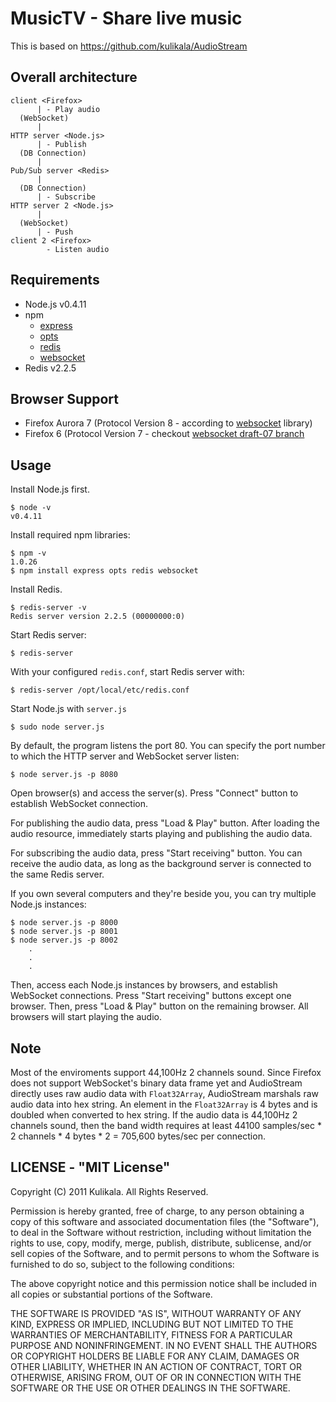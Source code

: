 MusicTV - Share live music
===========================


This is based on https://github.com/kulikala/AudioStream


## Overall architecture

	client <Firefox>
	      | - Play audio
	  (WebSocket)
	      |
	HTTP server <Node.js>
	      | - Publish
	  (DB Connection)
	      |
	Pub/Sub server <Redis>
	      |
	  (DB Connection)
	      | - Subscribe
	HTTP server 2 <Node.js>
	      |
	  (WebSocket)
	      | - Push
	client 2 <Firefox>
	        - Listen audio


## Requirements

* Node.js v0.4.11
* npm
  * [express](http://expressjs.com/)
  * [opts](https://bitbucket.org/mazzarelli/js-opts/wiki/Home)
  * [redis](https://raw.github.com/mranney/node_redis/)
  * [websocket](https://github.com/Worlize/WebSocket-Node)
* Redis v2.2.5


## Browser Support

* Firefox Aurora 7 (Protocol Version 8 - according to [websocket](https://github.com/Worlize/WebSocket-Node) library)
* Firefox 6 (Protocol Version 7 - checkout [websocket draft-07 branch](https://github.com/Worlize/WebSocket-Node/blob/draft-07)


## Usage

Install Node.js first.

	$ node -v
	v0.4.11

Install required npm libraries:

	$ npm -v
	1.0.26
	$ npm install express opts redis websocket

Install Redis.

	$ redis-server -v
	Redis server version 2.2.5 (00000000:0)

Start Redis server:

	$ redis-server

With your configured `redis.conf`, start Redis server with:

	$ redis-server /opt/local/etc/redis.conf

Start Node.js with `server.js`

	$ sudo node server.js

By default, the program listens the port 80.
You can specify the port number to which the HTTP server and WebSocket server listen:

	$ node server.js -p 8080

Open browser(s) and access the server(s).
Press "Connect" button to establish WebSocket connection.

For publishing the audio data, press "Load & Play" button.
After loading the audio resource, immediately starts playing and publishing the audio data.

For subscribing the audio data, press "Start receiving" button.
You can receive the audio data, as long as the background server is connected to the same Redis server.


If you own several computers and they're beside you, you can try multiple Node.js instances:

	$ node server.js -p 8000
	$ node server.js -p 8001
	$ node server.js -p 8002
	    .
	    .
	    .

Then, access each Node.js instances by browsers, and establish WebSocket connections.
Press "Start receiving" buttons except one browser.
Then, press "Load & Play" button on the remaining browser.
All browsers will start playing the audio.


## Note

Most of the enviroments support 44,100Hz 2 channels sound.
Since Firefox does not support WebSocket's binary data frame yet and AudioStream directly uses raw audio data with `Float32Array`, AudioStream marshals raw audio data into hex string. An element in the `Float32Array` is 4 bytes and is doubled when converted to hex string. If the audio data is 44,100Hz 2 channels sound, then the band width requires at least 44100 samples/sec * 2 channels * 4 bytes * 2 = 705,600 bytes/sec per connection.


## LICENSE - "MIT License"

Copyright (C) 2011 Kulikala. All Rights Reserved.

Permission is hereby granted, free of charge, to any person
obtaining a copy of this software and associated documentation
files (the "Software"), to deal in the Software without
restriction, including without limitation the rights to use,
copy, modify, merge, publish, distribute, sublicense, and/or sell
copies of the Software, and to permit persons to whom the
Software is furnished to do so, subject to the following
conditions:

The above copyright notice and this permission notice shall be
included in all copies or substantial portions of the Software.

THE SOFTWARE IS PROVIDED "AS IS", WITHOUT WARRANTY OF ANY KIND,
EXPRESS OR IMPLIED, INCLUDING BUT NOT LIMITED TO THE WARRANTIES
OF MERCHANTABILITY, FITNESS FOR A PARTICULAR PURPOSE AND
NONINFRINGEMENT. IN NO EVENT SHALL THE AUTHORS OR COPYRIGHT
HOLDERS BE LIABLE FOR ANY CLAIM, DAMAGES OR OTHER LIABILITY,
WHETHER IN AN ACTION OF CONTRACT, TORT OR OTHERWISE, ARISING
FROM, OUT OF OR IN CONNECTION WITH THE SOFTWARE OR THE USE OR
OTHER DEALINGS IN THE SOFTWARE.
